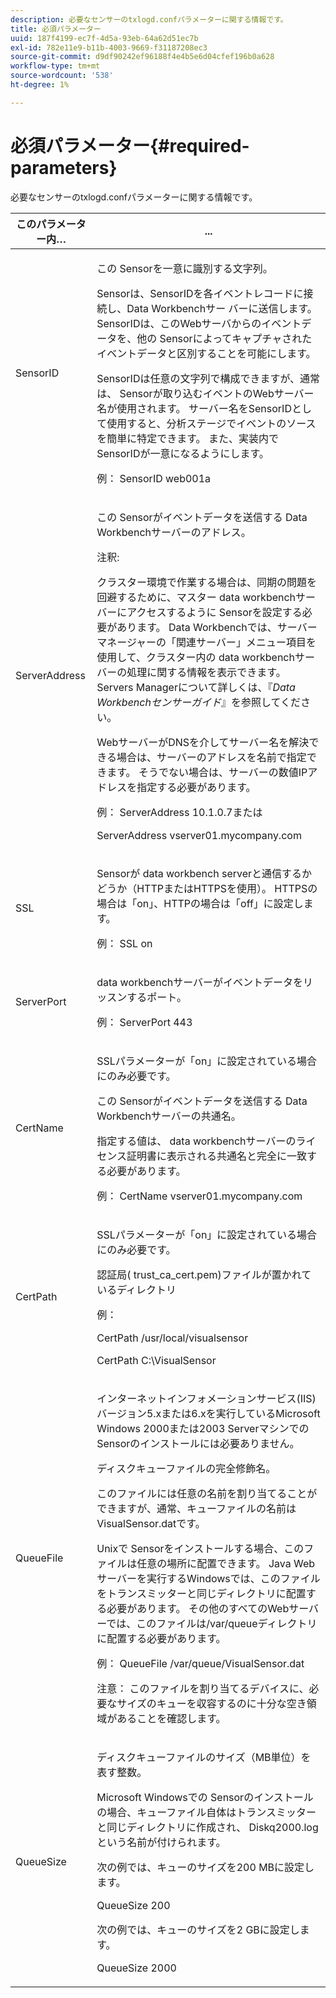 ```yaml
---
description: 必要なセンサーのtxlogd.confパラメーターに関する情報です。
title: 必須パラメーター
uuid: 187f4199-ec7f-4d5a-93eb-64a62d51ec7b
exl-id: 782e11e9-b11b-4003-9669-f31187208ec3
source-git-commit: d9df90242ef96188f4e4b5e6d04cfef196b0a628
workflow-type: tm+mt
source-wordcount: '538'
ht-degree: 1%

---
```


# 必須パラメーター{#required-parameters}

必要なセンサーのtxlogd.confパラメーターに関する情報です。

<table id="table_69CFE10A3707403F9793137B128E706A"> 
 <thead> 
  <tr> 
   <th colname="col1" class="entry"> このパラメーター内… </th> 
   <th colname="col2" class="entry"> ... </th> 
  </tr> 
 </thead>
 <tbody> 
  <tr> 
   <td colname="col1"> SensorID </td> 
   <td colname="col2"> <p>この<span class="wintitle"> Sensor</span>を一意に識別する文字列。 </p> <p> <span class="wintitle"> </span> Sensorは、SensorIDを各イベントレコードに接続し、Data Workbenchサー <span class="keyword"> バーに送信します</span>。SensorIDは、このWebサーバからのイベントデータを、他の<span class="wintitle"> Sensor</span>によってキャプチャされたイベントデータと区別することを可能にします。 </p> <p>SensorIDは任意の文字列で構成できますが、通常は、<span class="wintitle"> Sensor</span>が取り込むイベントのWebサーバー名が使用されます。 サーバー名をSensorIDとして使用すると、分析ステージでイベントのソースを簡単に特定できます。 また、実装内でSensorIDが一意になるようにします。 </p> <p>例：<span class="filepath"> SensorID web001a</span> </p> </td> 
  </tr> 
  <tr> 
   <td colname="col1"> ServerAddress </td> 
   <td colname="col2"> <p>この<span class="wintitle"> Sensor</span>がイベントデータを送信する<span class="keyword"> Data Workbenchサーバー</span>のアドレス。 </p> <p>注釈:  <p>クラスター環境で作業する場合は、同期の問題を回避するために、マスター<span class="keyword"> data workbenchサーバー</span>にアクセスするように<span class="wintitle"> Sensor</span>を設定する必要があります。 Data Workbenchでは、<span class="wintitle">サーバーマネージャー</span>の「関連サーバー」メニュー項目を使用して、クラスター内の<span class="keyword"> data workbenchサーバー</span>の処理に関する情報を表示できます。 <span class="wintitle"> Servers Manager</span>について詳しくは、『<i><span class="keyword">Data Workbench</span><span class="wintitle">センサー</span>ガイド</i>』を参照してください。 </p> <p>WebサーバーがDNSを介してサーバー名を解決できる場合は、サーバーのアドレスを名前で指定できます。 そうでない場合は、サーバーの数値IPアドレスを指定する必要があります。 </p> <p>例：<span class="filepath"> ServerAddress 10.1.0.7</span>または </p> <p> <span class="filepath"> ServerAddress vserver01.mycompany.com</span> </p> </p> </td> 
  </tr> 
  <tr> 
   <td colname="col1"> SSL </td> 
   <td colname="col2"> <p><span class="wintitle"> Sensor</span>が<span class="keyword"> data workbench server</span>と通信するかどうか（HTTPまたはHTTPSを使用）。 HTTPSの場合は「on」、HTTPの場合は「off」に設定します。 </p> <p>例：<span class="filepath"> SSL on</span> </p> </td> 
  </tr> 
  <tr> 
   <td colname="col1"> ServerPort </td> 
   <td colname="col2"> <p><span class="keyword"> data workbenchサーバー</span>がイベントデータをリッスンするポート。 </p> <p>例：<span class="filepath"> ServerPort 443</span> </p> </td> 
  </tr> 
  <tr> 
   <td colname="col1"> CertName </td> 
   <td colname="col2"> <p>SSLパラメーターが「on」に設定されている場合にのみ必要です。 </p> <p>この<span class="wintitle"> Sensor</span>がイベントデータを送信する<span class="keyword"> Data Workbenchサーバー</span>の共通名。 </p> <p>指定する値は、<span class="keyword"> data workbenchサーバー</span>のライセンス証明書に表示される共通名と完全に一致する必要があります。 </p> <p>例：<span class="filepath"> CertName vserver01.mycompany.com</span> </p> </td> 
  </tr> 
  <tr> 
   <td colname="col1"> CertPath </td> 
   <td colname="col2"> <p>SSLパラメーターが「on」に設定されている場合にのみ必要です。 </p> <p>認証局(<span class="filepath"> trust_ca_cert.pem</span>)ファイルが置かれているディレクトリ </p> <p>例： </p> <p> <span class="filepath"> CertPath /usr/local/visualsensor</span> </p> <p> <span class="filepath"> CertPath C:\VisualSensor</span> </p> </td> 
  </tr> 
  <tr> 
   <td colname="col1"> QueueFile </td> 
   <td colname="col2"> <p>インターネットインフォメーションサービス(IIS)バージョン5.xまたは6.xを実行しているMicrosoft Windows 2000または2003 Serverマシンでの<span class="wintitle"> Sensor</span>のインストールには必要ありません。 </p> <p>ディスクキューファイルの完全修飾名。 </p> <p>このファイルには任意の名前を割り当てることができますが、通常、キューファイルの名前は<span class="filepath"> VisualSensor.dat</span>です。 </p> <p>Unixで<span class="wintitle"> Sensor</span>をインストールする場合、このファイルは任意の場所に配置できます。 Java Webサーバーを実行するWindowsでは、このファイルをトランスミッターと同じディレクトリに配置する必要があります。 その他のすべてのWebサーバーでは、このファイルは/var/queueディレクトリに配置する必要があります。 </p> <p>例：<span class="filepath"> QueueFile /var/queue/VisualSensor.dat</span> </p> <p> <p>注意： このファイルを割り当てるデバイスに、必要なサイズのキューを収容するのに十分な空き領域があることを確認します。 </p> </p> </td> 
  </tr> 
  <tr> 
   <td colname="col1"> QueueSize </td> 
   <td colname="col2"> <p>ディスクキューファイルのサイズ（MB単位）を表す整数。 </p> <p>Microsoft Windowsでの<span class="wintitle"> Sensor</span>のインストールの場合、キューファイル自体はトランスミッターと同じディレクトリに作成され、<span class="filepath"> Diskq2000.log</span>という名前が付けられます。 </p> <p>次の例では、キューのサイズを200 MBに設定します。 </p> <p>QueueSize 200 </p> <p>次の例では、キューのサイズを2 GBに設定します。 </p> <p>QueueSize 2000 </p> </td> 
  </tr> 
 </tbody> 
</table>
